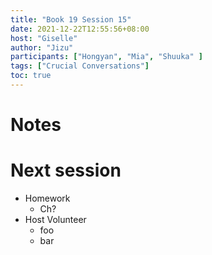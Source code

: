 ```yaml
---
title: "Book 19 Session 15"
date: 2021-12-22T12:55:56+08:00
host: "Giselle"
author: "Jizu"
participants: ["Hongyan", "Mia", "Shuuka" ]
tags: ["Crucial Conversations"]
toc: true
---
```


# Notes


# Next session

- Homework
  - Ch?
- Host Volunteer
  - foo
  - bar
